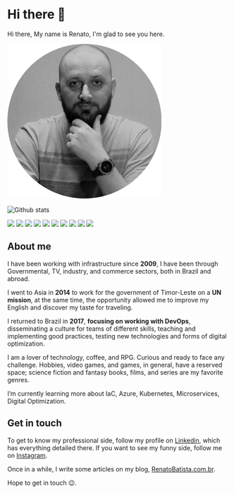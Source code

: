 # Hi there 👋

<!--
**zenatuz/zenatuz** is a ✨ _special_ ✨ repository because its `README.md` (this file) appears on your GitHub profile.

Here are some ideas to get you started:

- 🔭 I’m currently working on ...
- 🌱 I’m currently learning ...
- 👯 I’m looking to collaborate on ...
- 🤔 I’m looking for help with ...
- 💬 Ask me about ...
- 📫 How to reach me: ...
- 😄 Pronouns: ...
- ⚡ Fun fact: ...
-->
Hi there, My name is Renato, I'm glad to see you here.

![renato_batista_350.png](renato_batista_350.png)


![Github stats](https://github-readme-stats.vercel.app/api?username=zenatuz&theme=chartreuse-dark&show_icons=true&count_private=true)

<!-- ![Top Languages Card](https://github-readme-stats.vercel.app/api/top-langs/?username=zenatuz&theme=chartreuse-dark) -->


![](https://img.shields.io/badge/OS-Linux-informational?style=flat-square&logo=linux)
![](https://img.shields.io/badge/Container-Docker-informational?style=flat-square&logo=docker) 
![](https://img.shields.io/badge/Orcherstrator-Kubernetes-informational?style=flat-square&logo=kubernetes) 
![](https://img.shields.io/badge/Orcherstrator-Openshift-informational?style=flat-square&logo=openshift) 
![](https://img.shields.io/badge/CI/CD-Gitlab-informational?style=flat-square-square&logo=gitlab) 
![](https://img.shields.io/badge/Automation-Ansible-informational?style=flat-square-square&logo=ansible) 
![](https://img.shields.io/badge/Dev-Python-informational?style=flat-square-square&logo=python) 
![](https://img.shields.io/badge/Cloud-AWS-informational?style=flat-square-square&logo=aws) 
![](https://img.shields.io/badge/Cloud-Azure-informational?style=flat-square-square&logo=azure) 
![](https://img.shields.io/badge/Scripting-Bash-informational?style=flat-square-square&logo=bash) 

## About me
I have been working with infrastructure since **2009**, I have been through Governmental, TV, industry, and commerce sectors, both in Brazil and abroad.

I went to Asia in **2014** to work for the government of Timor-Leste on a **UN mission**, at the same time, the opportunity allowed me to improve my English and discover my taste for traveling.

I returned to Brazil in **2017**, **focusing on working with DevOps**, disseminating a culture for teams of different skills, teaching and implementing good practices, testing new technologies and forms of digital optimization.

I am a lover of technology, coffee, and RPG. Curious and ready to face any challenge. Hobbies, video games, and games, in general, have a reserved space; science fiction and fantasy books, films, and series are my favorite genres.

I’m currently learning more about IaC, Azure, Kubernetes, Microservices, Digital Optimization.




## Get in touch
To get to know my professional side, follow my profile on [Linkedin](https://linkedin.com/in/renato-r-batista), which has everything detailed there.
If you want to see my funny side, follow me on [Instagram](https://instagram.com/zenatuz).

Once in a while, I write some articles on my blog, [RenatoBatista.com.br](https://renatobatista.com.br).

Hope to get in touch 😉.
